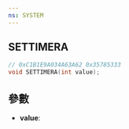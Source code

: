 ```yaml
---
ns: SYSTEM
---
```

## SETTIMERA

```c
// 0xC1B1E9A034A63A62 0x35785333
void SETTIMERA(int value);
```


## 參數
* **value**: 

